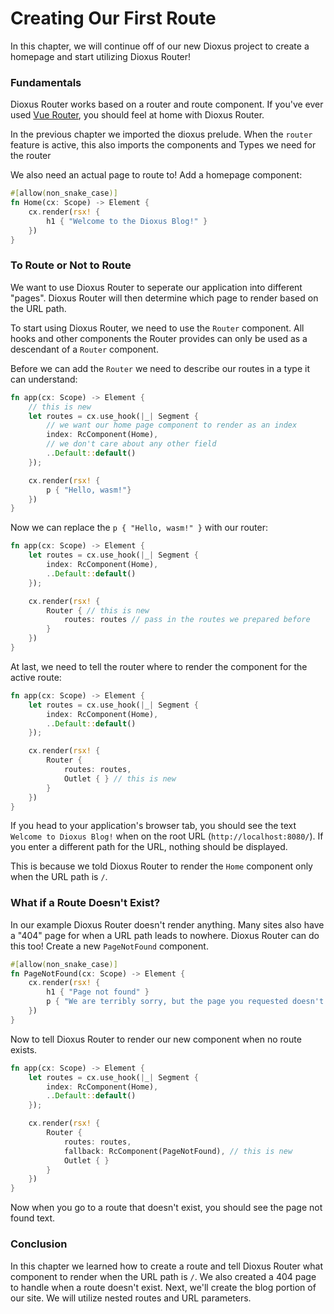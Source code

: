 # Creating Our First Route
In this chapter, we will continue off of our new Dioxus project to create a
homepage and start utilizing Dioxus Router!

### Fundamentals
Dioxus Router works based on a router and route component. If you've ever used
[Vue Router](https://router.vue.com/), you should feel at home with Dioxus
Router.

In the previous chapter we imported the dioxus prelude. When the `router`
feature is active, this also imports the components and Types we need for the
router

We also need an actual page to route to! Add a homepage component:
```rust
#[allow(non_snake_case)]
fn Home(cx: Scope) -> Element {
    cx.render(rsx! {
        h1 { "Welcome to the Dioxus Blog!" }
    })
}
```

### To Route or Not to Route
We want to use Dioxus Router to seperate our application into different "pages".
Dioxus Router will then determine which page to render based on the URL path.

To start using Dioxus Router, we need to use the `Router` component. All hooks
and other components the Router provides can only be used as a descendant of
a `Router` component.

Before we can add the `Router` we need to describe our routes in a type it can
understand:
```rust
fn app(cx: Scope) -> Element {
    // this is new
    let routes = cx.use_hook(|_| Segment {
        // we want our home page component to render as an index
        index: RcComponent(Home),
        // we don't care about any other field
        ..Default::default()
    });

    cx.render(rsx! {
        p { "Hello, wasm!"}
    })
}
```

Now we can replace the `p { "Hello, wasm!" }` with our router:
```rust
fn app(cx: Scope) -> Element {
    let routes = cx.use_hook(|_| Segment {
        index: RcComponent(Home),
        ..Default::default()
    });

    cx.render(rsx! {
        Router { // this is new
            routes: routes // pass in the routes we prepared before
        }
    })
}
```

At last, we need to tell the router where to render the component for the active
route:
```rust
fn app(cx: Scope) -> Element {
    let routes = cx.use_hook(|_| Segment {
        index: RcComponent(Home),
        ..Default::default()
    });

    cx.render(rsx! {
        Router {
            routes: routes,
            Outlet { } // this is new
        }
    })
}
```

If you head to your application's browser tab, you should see the text
`Welcome to Dioxus Blog!` when on the root URL (`http://localhost:8080/`). If
you enter a different path for the URL, nothing should be displayed.

This is because we told Dioxus Router to render the `Home` component only when
the URL path is `/`.

### What if a Route Doesn't Exist?
In our example Dioxus Router doesn't render anything. Many sites also have a
"404" page for when a URL path leads to nowhere. Dioxus Router can do this too!
Create a new `PageNotFound` component.
```rust
#[allow(non_snake_case)]
fn PageNotFound(cx: Scope) -> Element {
    cx.render(rsx! {
        h1 { "Page not found" }
        p { "We are terribly sorry, but the page you requested doesn't exist." }
    })
}
```

Now to tell Dioxus Router to render our new component when no route exists.
```rust
fn app(cx: Scope) -> Element {
    let routes = cx.use_hook(|_| Segment {
        index: RcComponent(Home),
        ..Default::default()
    });

    cx.render(rsx! {
        Router {
            routes: routes,
            fallback: RcComponent(PageNotFound), // this is new
            Outlet { }
        }
    })
}
```

Now when you go to a route that doesn't exist, you should see the page not found
text.

### Conclusion
In this chapter we learned how to create a route and tell Dioxus Router what
component to render when the URL path is `/`. We also created a 404 page to
handle when a route doesn't exist. Next, we'll create the blog portion of our
site. We will utilize nested routes and URL parameters.
